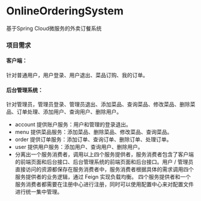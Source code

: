 # OnlineOrderingSystem
基于Spring Cloud微服务的外卖订餐系统
### 项目需求
#### 客户端：
  针对普通用户，用户登录、用户退出、菜品订购、我的订单。
#### 后台管理系统：
  针对管理员，管理员登录、管理员退出、添加菜品、查询菜品、修改菜品、删除菜品、订单处理、添加用户、查询用户、删除用户。
- account 提供账户服务：用户和管理的登录退出。
- menu 提供菜品服务：添加菜品、删除菜品、修改菜品、查询菜品。
- order 提供订单服务：添加订单、查询订单、删除订单、处理订单。
- user 提供用户服务：添加用户、查询用户、删除用户。
- 分离出一个服务消费者，调用以上四个服务提供者，服务消费者包含了客户端的前端页面和后台接口、后台管理系统的前端页面和后台接口。用户 / 管理员直接访问的资源都保存在服务消费者中，服务消费者根据具体的需求调用四个服务提供者的业务逻辑，通过 Feign 实现负载均衡。
四个服务提供者和一个服务消费者都需要在注册中心进行注册，同时可以使用配置中心来对配置文件进行统一集中管理。
